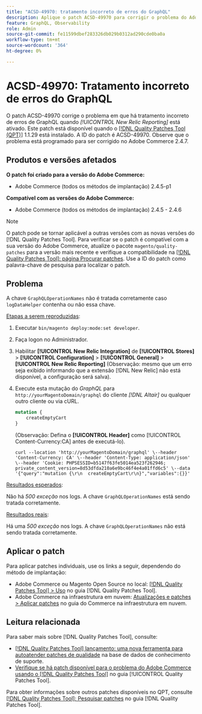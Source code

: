 ```yaml
---
title: "ACSD-49970: tratamento incorreto de erros do GraphQL"
description: Aplique o patch ACSD-49970 para corrigir o problema do Adobe Commerce em que há tratamento incorreto de erros de GraphQL quando [!UICONTROL New Relic Reporting] está ativado.
feature: GraphQL, Observability
role: Admin
source-git-commit: fe11599dbef283326db029b0312ad290cde0ba0a
workflow-type: tm+mt
source-wordcount: '364'
ht-degree: 0%

---
```


# ACSD-49970: Tratamento incorreto de erros do GraphQL

O patch ACSD-49970 corrige o problema em que há tratamento incorreto de erros de GraphQL quando *[!UICONTROL New Relic Reporting]* está ativado. Este patch está disponível quando o [[!DNL Quality Patches Tool (QPT)]](https://experienceleague.adobe.com/en/docs/commerce-knowledge-base/kb/announcements/commerce-announcements/magento-quality-patches-released-new-tool-to-self-serve-quality-patches) 1.1.29 está instalado. A ID do patch é ACSD-49970. Observe que o problema está programado para ser corrigido no Adobe Commerce 2.4.7.

## Produtos e versões afetados

**O patch foi criado para a versão do Adobe Commerce:**

* Adobe Commerce (todos os métodos de implantação) 2.4.5-p1

**Compatível com as versões do Adobe Commerce:**

* Adobe Commerce (todos os métodos de implantação) 2.4.5 - 2.4.6

>[!NOTE]
>
>O patch pode se tornar aplicável a outras versões com as novas versões do [!DNL Quality Patches Tool]. Para verificar se o patch é compatível com a sua versão do Adobe Commerce, atualize o pacote `magento/quality-patches` para a versão mais recente e verifique a compatibilidade na [[!DNL Quality Patches Tool]: página Procurar patches](https://experienceleague.adobe.com/tools/commerce-quality-patches/index.html). Use a ID do patch como palavra-chave de pesquisa para localizar o patch.

## Problema

A chave `GraphQLOperationNames` não é tratada corretamente caso `logDataHelper` contenha ou não essa chave.

<u>Etapas a serem reproduzidas</u>:

1. Executar `bin/magento deploy:mode:set developer`.
1. Faça logon no Administrador.
1. Habilitar **[!UICONTROL New Relic Integration]** de **[!UICONTROL Stores]** > **[!UICONTROL Configuration]** > **[!UICONTROL General]** > **[!UICONTROL New Relic Reporting]**
(Observação: mesmo que um erro seja exibido informando que a extensão [!DNL New Relic] não está disponível, a configuração será salva).
1. Execute esta mutação do *GraphQL* para `http://yourMagentoDomain/graphql` do cliente *[!DNL Altair]* ou qualquer outro cliente ou via cURL.

   ```GraphQL
   mutation {
       createEmptyCart
   }
   ```

   (Observação: Defina o **[!UICONTROL Header]** como [!UICONTROL Content-Currency:CA] antes de executá-lo).

   ```cURL
   curl --location 'http://yourMagentoDomain/graphql' \--header 'Content-Currency: CA' \--header 'Content-Type: application/json' \--header 'Cookie: PHPSESSID=b5147f63fe5014ea523f262946; private_content_version=8d53dfda210a6e9bc46f4e4a01ffd6c5' \--data '{"query":"mutation {\r\n  createEmptyCart\r\n}","variables":{}}'
   ```

<u>Resultados esperados</u>:

Não há *500 exceção* nos logs. A chave `GraphQLOperationNames` está sendo tratada corretamente.

<u>Resultados reais</u>:

Há uma *500 exceção* nos logs. A chave `GraphQLOperationNames` não está sendo tratada corretamente.

## Aplicar o patch

Para aplicar patches individuais, use os links a seguir, dependendo do método de implantação:

* Adobe Commerce ou Magento Open Source no local: [[!DNL Quality Patches Tool] > Uso](/help/tools/quality-patches-tool/usage.md) no guia [!DNL Quality Patches Tool].
* Adobe Commerce na infraestrutura em nuvem: [Atualizações e patches > Aplicar patches](https://experienceleague.adobe.com/docs/commerce-cloud-service/user-guide/develop/upgrade/apply-patches.html) no guia do Commerce na infraestrutura em nuvem.

## Leitura relacionada

Para saber mais sobre [!DNL Quality Patches Tool], consulte:

* [[!DNL Quality Patches Tool] lançamento: uma nova ferramenta para autoatender patches de qualidade](https://experienceleague.adobe.com/en/docs/commerce-knowledge-base/kb/announcements/commerce-announcements/magento-quality-patches-released-new-tool-to-self-serve-quality-patches) na base de dados de conhecimento de suporte.
* [Verifique se há patch disponível para o problema do Adobe Commerce usando o  [!DNL Quality Patches Tool]](/help/tools/quality-patches-tool/patches-available-in-qpt/check-patch-for-magento-issue-with-magento-quality-patches.md) no guia [!UICONTROL Quality Patches Tool].


Para obter informações sobre outros patches disponíveis no QPT, consulte [[!DNL Quality Patches Tool]: Pesquisar patches](https://experienceleague.adobe.com/tools/commerce-quality-patches/index.html) no guia [!DNL Quality Patches Tool].
